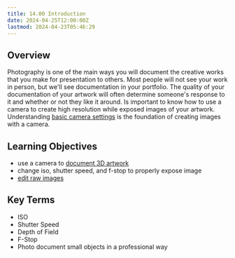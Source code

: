 ```yaml
---
title: 14.00 Introduction
date: 2024-04-25T12:00:00Z
lastmod: 2024-04-23T05:46:29
---
```


## Overview

Photography is one of the main ways you will document the creative works that you make for presentation to others. Most people will not see your work in person, but we'll see documentation in your portfolio. The quality of your documentation of your artwork will often determine someone's response to it and whether or not they like it around. Is important to know how to use a camera to create high resolution while exposed images of your artwork. Understanding [basic camera settings](../../../../photography/basic-camera-settings.md) is the foundation of creating images with a camera.

## Learning Objectives

- use a camera to [document 3D artwork](../../../../photography/how-to-document-3d-artwork.md)
- change iso, shutter speed, and f-stop to properly expose image
- [edit raw images](../../../../photography/how-to-edit-photos-in-adobe-camera-raw.md)

## Key Terms

- ISO
- Shutter Speed
- Depth of Field
- F-Stop
- Photo document small objects in a professional way
